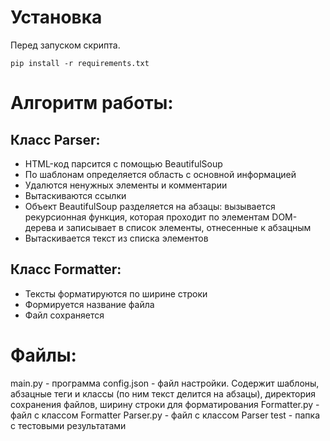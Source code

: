# Установка
Перед запуском скрипта.

    pip install -r requirements.txt

# Алгоритм работы:
## Класс Parser:
- HTML-код парсится с помощью BeautifulSoup
- По шаблонам определяется область с основной информацией
- Удалются ненужных элементы и комментарии
- Вытаскиваются ссылки
- Объект BeautifulSoup разделяется на абзацы: вызывается рекурсионная функция, которая проходит по элементам DOM-дерева и записывает в список элементы, отнесенные к абзацным
- Вытаскивается текст из списка элементов

## Класс Formatter:
- Тексты форматируются по ширине строки
- Формируется название файла
- Файл сохраняется

# Файлы:
main.py       - программа
config.json   - файл настройки. Содержит шаблоны, абзацные теги и классы (по ним текст делится на абзацы), директория сохранения файлов, ширину строки для форматирования
Formatter.py  - файл с классом Formatter
Parser.py     - файл с классом Parser
test          - папка с тестовыми результатами

